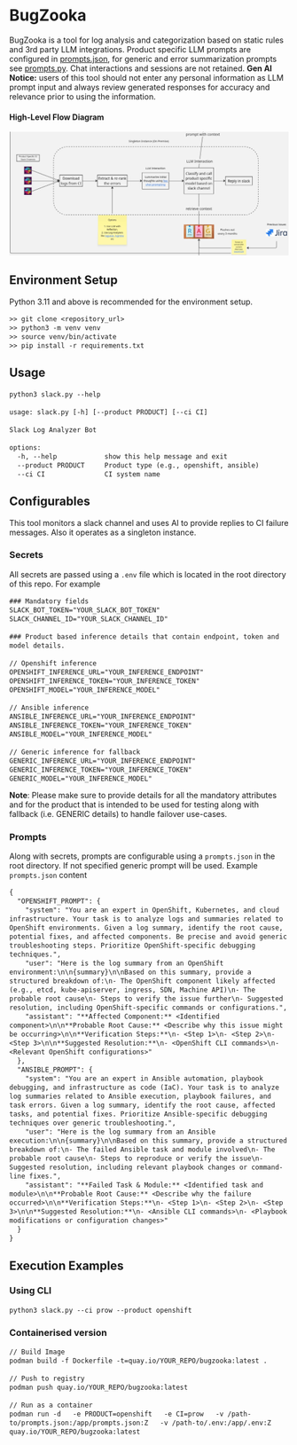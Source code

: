 # **BugZooka**
BugZooka is a tool for log analysis and categorization based on static rules and 3rd party LLM integrations.
Product specific LLM prompts are configured in [prompts.json](prompts.json), for generic and error summarization prompts see [prompts.py](src/prompts.py). Chat interactions and sessions are not retained.
**Gen AI Notice:** users of this tool should not enter any personal information as LLM prompt input and always review generated responses for accuracy and relevance prior to using the information.

#### High-Level Flow Diagram
![Flow Diagram](assets/flow_diagram.jpg)


## **Environment Setup**
Python 3.11 and above is recommended for the environment setup.
```
>> git clone <repository_url>
>> python3 -m venv venv
>> source venv/bin/activate
>> pip install -r requirements.txt
```

## **Usage**
```
python3 slack.py --help

usage: slack.py [-h] [--product PRODUCT] [--ci CI]

Slack Log Analyzer Bot

options:
  -h, --help            show this help message and exit
  --product PRODUCT     Product type (e.g., openshift, ansible)
  --ci CI               CI system name
```

## **Configurables**
This tool monitors a slack channel and uses AI to provide replies to CI failure messages. Also it operates as a singleton instance.

### **Secrets**
All secrets are passed using a `.env` file which is located in the root directory of this repo. For example
```
### Mandatory fields
SLACK_BOT_TOKEN="YOUR_SLACK_BOT_TOKEN"
SLACK_CHANNEL_ID="YOUR_SLACK_CHANNEL_ID"

### Product based inference details that contain endpoint, token and model details.

// Openshift inference
OPENSHIFT_INFERENCE_URL="YOUR_INFERENCE_ENDPOINT"
OPENSHIFT_INFERENCE_TOKEN="YOUR_INFERENCE_TOKEN"
OPENSHIFT_MODEL="YOUR_INFERENCE_MODEL"

// Ansible inference
ANSIBLE_INFERENCE_URL="YOUR_INFERENCE_ENDPOINT"
ANSIBLE_INFERENCE_TOKEN="YOUR_INFERENCE_TOKEN"
ANSIBLE_MODEL="YOUR_INFERENCE_MODEL"

// Generic inference for fallback
GENERIC_INFERENCE_URL="YOUR_INFERENCE_ENDPOINT"
GENERIC_INFERENCE_TOKEN="YOUR_INFERENCE_TOKEN"
GENERIC_MODEL="YOUR_INFERENCE_MODEL"
```
**Note**: Please make sure to provide details for all the mandatory attributes and for the product that is intended to be used for testing along with fallback (i.e. GENERIC details) to handle failover use-cases.


### **Prompts**
Along with secrets, prompts are configurable using a `prompts.json` in the root directory. If not specified generic prompt will be used. Example `prompts.json` content
```
{
  "OPENSHIFT_PROMPT": {
    "system": "You are an expert in OpenShift, Kubernetes, and cloud infrastructure. Your task is to analyze logs and summaries related to OpenShift environments. Given a log summary, identify the root cause, potential fixes, and affected components. Be precise and avoid generic troubleshooting steps. Prioritize OpenShift-specific debugging techniques.",
    "user": "Here is the log summary from an OpenShift environment:\n\n{summary}\n\nBased on this summary, provide a structured breakdown of:\n- The OpenShift component likely affected (e.g., etcd, kube-apiserver, ingress, SDN, Machine API)\n- The probable root cause\n- Steps to verify the issue further\n- Suggested resolution, including OpenShift-specific commands or configurations.",
    "assistant": "**Affected Component:** <Identified component>\n\n**Probable Root Cause:** <Describe why this issue might be occurring>\n\n**Verification Steps:**\n- <Step 1>\n- <Step 2>\n- <Step 3>\n\n**Suggested Resolution:**\n- <OpenShift CLI commands>\n- <Relevant OpenShift configurations>"
  },
  "ANSIBLE_PROMPT": {
    "system": "You are an expert in Ansible automation, playbook debugging, and infrastructure as code (IaC). Your task is to analyze log summaries related to Ansible execution, playbook failures, and task errors. Given a log summary, identify the root cause, affected tasks, and potential fixes. Prioritize Ansible-specific debugging techniques over generic troubleshooting.",
    "user": "Here is the log summary from an Ansible execution:\n\n{summary}\n\nBased on this summary, provide a structured breakdown of:\n- The failed Ansible task and module involved\n- The probable root cause\n- Steps to reproduce or verify the issue\n- Suggested resolution, including relevant playbook changes or command-line fixes.",
    "assistant": "**Failed Task & Module:** <Identified task and module>\n\n**Probable Root Cause:** <Describe why the failure occurred>\n\n**Verification Steps:**\n- <Step 1>\n- <Step 2>\n- <Step 3>\n\n**Suggested Resolution:**\n- <Ansible CLI commands>\n- <Playbook modifications or configuration changes>"
  }
}
```

## **Execution Examples**
### Using CLI
```
python3 slack.py --ci prow --product openshift
```
### Containerised version
```
// Build Image
podman build -f Dockerfile -t=quay.io/YOUR_REPO/bugzooka:latest .

// Push to registry
podman push quay.io/YOUR_REPO/bugzooka:latest

// Run as a container
podman run -d   -e PRODUCT=openshift   -e CI=prow   -v /path-to/prompts.json:/app/prompts.json:Z   -v /path-to/.env:/app/.env:Z  quay.io/YOUR_REPO/bugzooka:latest
```
